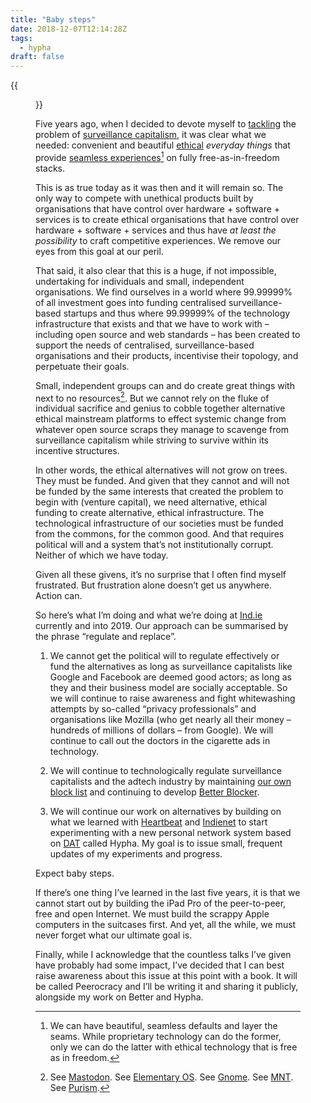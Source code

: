 ```yaml
---
title: "Baby steps"
date: 2018-12-07T12:14:28Z
tags:
  - hypha
draft: false
---
```


{{<figure src="first-apple-computer-vs-ipad-pro-1280-720.jpeg" alt="A side-by-side layout of the first Apple computer – its components laid out in a suitcase – and the new iPad Pro." caption="Apple didn’t start out by making the iPad Pro." >}}

Five years ago, when I decided to devote myself to [tackling](https://2018.ar.al/notes/encouraging-individual-sovereignty-and-a-healthy-commons) the problem of [surveillance capitalism](https://2018.ar.al/notes/the-nature-of-the-self-in-the-digital-age), it was clear what we needed: convenient and beautiful [ethical](https://ind.ie/ethical-design) _everyday things_ that provide [seamless experiences](https://vimeo.com/70030549)[^1] on fully free-as-in-freedom stacks.

This is as true today as it was then and it will remain so. The only way to compete with unethical products built by organisations that have control over hardware + software + services is to create ethical organisations that have control over hardware + software + services and thus have _at least the possibility_ to craft competitive experiences. We remove our eyes from this goal at our peril.

That said, it also clear that this is a huge, if not impossible, undertaking for individuals and small, independent organisations. We find ourselves in a world where 99.99999% of all investment goes into funding centralised surveillance-based startups and thus where 99.99999% of the technology infrastructure that exists and that we have to work with – including open source and web standards – has been created to support the needs of centralised, surveillance-based organisations and their products, incentivise their topology, and perpetuate their goals.

Small, independent groups can and do create great things with next to no resources[^2]. But we cannot rely on the fluke of individual sacrifice and genius to cobble together alternative ethical mainstream platforms to effect systemic change from whatever open source scraps they manage to scavenge from surveillance capitalism while striving to survive within its incentive structures.

In other words, the ethical alternatives will not grow on trees. They must be funded. And given that they cannot and will not be funded by the same interests that created the problem to begin with (venture capital), we need alternative, ethical funding to create alternative, ethical infrastructure. The technological infrastructure of our societies must be funded from the commons, for the common good. And that requires political will and a system that’s not institutionally corrupt. Neither of which we have today.

Given all these givens, it’s no surprise that I often find myself frustrated. But frustration alone doesn’t get us anywhere. Action can.

So here’s what I’m doing and what we’re doing at [Ind.ie](https://ind.ie) currently and into 2019. Our approach can be summarised by the phrase “regulate and replace”.

1. We cannot get the political will to regulate effectively or fund the alternatives as long as surveillance capitalists like Google and Facebook are deemed good actors; as long as they and their business model are socially acceptable. So we will continue to raise awareness and fight whitewashing attempts by so-called “privacy professionals” and organisations like Mozilla (who get nearly all their money – hundreds of millions of dollars – from Google). We will continue to call out the doctors in the cigarette ads in technology.

2. We will continue to technologically regulate surveillance capitalists and the adtech industry by maintaining [our own block list](https://better.fyi/trackers) and continuing to develop [Better Blocker](https://better.fyi).

3. We will continue our work on alternatives by building on what we learned with [Heartbeat](https://2017.ind.ie/heartbeat/) and [Indienet](https://indienet.info/) to start experimenting with a new personal network system based on [DAT](https://datproject.org) called Hypha. My goal is to issue small, frequent updates of my experiments and progress.

Expect baby steps.

If there’s one thing I’ve learned in the last five years, it is that we cannot start out by building the iPad Pro of the peer-to-peer, free and open Internet. We must build the scrappy Apple computers in the suitcases first. And yet, all the while, we must never forget what our ultimate goal is.

Finally, while I acknowledge that the countless talks I’ve given have probably had some impact, I’ve decided that I can best raise awareness about this issue at this point with a book. It will be called Peerocracy and I’ll be writing it and sharing it publicly, alongside my work on Better and Hypha.


[^1]: We can have beautiful, seamless defaults and layer the seams. While proprietary technology can do the former, only we can do the latter with ethical technology that is free as in freedom.

[^2]: See [Mastodon](https://joinmastodon.org). See [Elementary OS](https://elementary.io). See [Gnome](https://www.gnome.org/). See [MNT](http://mntmn.com/). See [Purism](https://puri.sm).